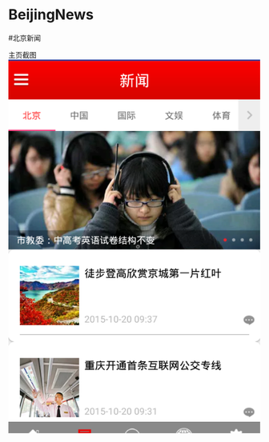 BeijingNews
====
#北京新闻

主页截图
![](https://github.com/LinKermit/BeijingNews/raw/master/screenshot/新闻主页.png)  
